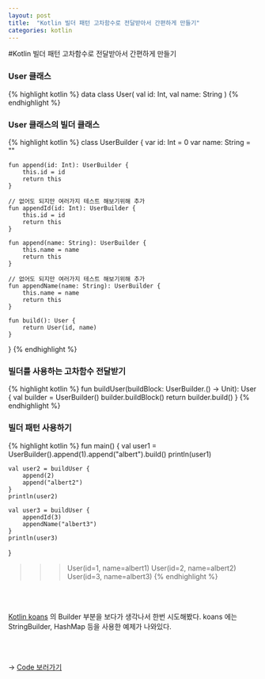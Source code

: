 ```yaml
---
layout: post
title:  "Kotlin 빌더 패턴 고차함수로 전달받아서 간편하게 만들기"
categories: kotlin
---
```


#Kotlin 빌더 패턴 고차함수로 전달받아서 간편하게 만들기

### User 클래스
{% highlight kotlin %}
data class User(
	val id: Int,
	val name: String
)
{% endhighlight %}

### User 클래스의 빌더 클래스
{% highlight kotlin %}
class UserBuilder {
    var id: Int = 0
    var name: String = ""
    
    fun append(id: Int): UserBuilder {
        this.id = id
        return this
    }
    
    // 없어도 되지만 여러가지 테스트 해보기위해 추가
    fun appendId(id: Int): UserBuilder {
        this.id = id
        return this
    }
    
    fun append(name: String): UserBuilder {
     	this.name = name
        return this
    }
    
    // 없어도 되지만 여러가지 테스트 해보기위해 추가
    fun appendName(name: String): UserBuilder {
     	this.name = name
        return this
    }
    
    fun build(): User {
        return User(id, name)
    }
}
{% endhighlight %}

### 빌더를 사용하는 고차함수 전달받기
{% highlight kotlin %}
fun buildUser(buildBlock: UserBuilder.() -> Unit): User {
    val builder = UserBuilder()
    builder.buildBlock()
    return builder.build()
}
{% endhighlight %}

### 빌더 패턴 사용하기
{% highlight kotlin %}
fun main() {
    val user1 = UserBuilder().append(1).append("albert").build()
    println(user1)
    
    val user2 = buildUser {
        append(2)
        append("albert2")
    }
    println(user2)
    
    val user3 = buildUser {
        appendId(3)
        appendName("albert3")
    }
    println(user3)
}


>>> User(id=1, name=albert1)
>>> User(id=2, name=albert2)
>>> User(id=3, name=albert3)
{% endhighlight %}

<br/>
<br/>

[Kotlin koans](https://play.kotlinlang.org/koans/Builders/String%20and%20map%20builders/Task.kt) 의 Builder 부분을 보다가 생각나서 한번 시도해봤다.
koans 에는 StringBuilder, HashMap 등을 사용한 예제가 나와있다.

<br/>
<br/>

-> [Code 보러가기](https://pl.kotl.in/QeZ6FQg_L)
